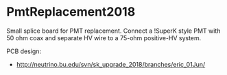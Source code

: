 # PmtReplacement2018
Small splice board for PMT replacement.  Connect a !SuperK style PMT
with 50 ohm coax and separate HV wire to a 75-ohm positive-HV system.

PCB design:

 * http://neutrino.bu.edu/svn/sk_upgrade_2018/branches/eric_01Jun/

